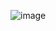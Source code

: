 
![image](https://user-images.githubusercontent.com/30194633/209148788-e3f1fea6-0b44-436f-ba05-aa983e4b7eae.png)


